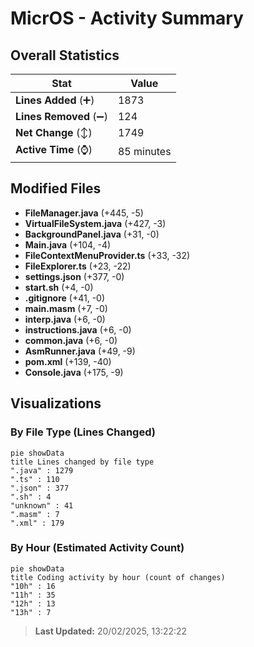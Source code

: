 # MicrOS - Activity Summary 

## Overall Statistics

| Stat                   | Value                                                             |
| ---------------------- | ----------------------------------------------------------------- |
| **Lines Added** (➕)   | 1873                                          |
| **Lines Removed** (➖) | 124                                        |
| **Net Change** (↕)    | 1749                |
| **Active Time** (⌚)   | 85 minutes |


## Modified Files
- **FileManager.java** (+445, -5)
- **VirtualFileSystem.java** (+427, -3)
- **BackgroundPanel.java** (+31, -0)
- **Main.java** (+104, -4)
- **FileContextMenuProvider.ts** (+33, -32)
- **FileExplorer.ts** (+23, -22)
- **settings.json** (+377, -0)
- **start.sh** (+4, -0)
- **.gitignore** (+41, -0)
- **main.masm** (+7, -0)
- **interp.java** (+6, -0)
- **instructions.java** (+6, -0)
- **common.java** (+6, -0)
- **AsmRunner.java** (+49, -9)
- **pom.xml** (+139, -40)
- **Console.java** (+175, -9)

## Visualizations

### By File Type (Lines Changed)

```mermaid
pie showData
title Lines changed by file type
".java" : 1279
".ts" : 110
".json" : 377
".sh" : 4
"unknown" : 41
".masm" : 7
".xml" : 179
```

### By Hour (Estimated Activity Count)

```mermaid
pie showData
title Coding activity by hour (count of changes)
"10h" : 16
"11h" : 35
"12h" : 13
"13h" : 7
```


> **Last Updated:** 20/02/2025, 13:22:22